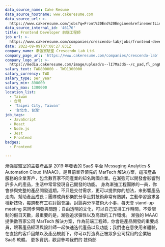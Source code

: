 ```yaml
---
data_source_name: Cake Resume
data_source_hostname: www.cakeresume.com
data_source_url: >-
  https://www.cakeresume.com/jobs?q=Front%20End%20Enginee&refinementList[lang_name][0]=E[…]tech_front-end-development&range[salary_range][min]=1000000
data_source_internal_id: '46176'
title: Frontend Developer 前端工程師
job_url: >-
  https://www.cakeresume.com/companies/crescendo-lab/jobs/frontend-developer-front-end-engineer-9e6470
date: 2022-09-09T07:08:27.831Z
company_name: 漸強實驗室 Crescendo Lab Ltd.
company_page_url: 'https://www.cakeresume.com/companies/crescendo-lab'
company_logo_url: >-
  https://media.cakeresume.com/image/upload/s--lI7MaJdS--/c_pad,fl_png8,h_200,w_200/v1655700144/fueve1oy49p1776jlljz.png
salary_text: TWD800000 - TWD1300000
salary_currency: TWD
salary_type: per_year
salary_min: 800000
salary_max: 1300000
location_list:
  - Taiwan
  - 台灣
  - 'Taipei City, Taiwan'
  - '台北市, 台灣'
job_tags:
  - JavaScript
  - React
  - Node.js
  - Jest
  - Frontend
badges:
  - Frontend

---
```


漸強實驗室的主要產品是 2019 年發表的 SaaS 平台 Messaging Analytics & Automation Cloud (MAAC)，是目前業界領先的 MarTech 解決方案，這項產品服務的企業客戶，包含數百家不同產業的知名跨國企業。在漸強可以開發會影響到許多人的產品，生活中常常發現自己開發的功能。 身為漸強工程團隊的一員，你會參與完整的產品開發週期，不只是交付需求，更可以提供你的想法，來影響產品走向，幫助產品成長；團隊成員都樂於分享且對技術非常有熱誠，主動學習追求各種新技術，每週都有工程討論會議，討論與分享技術大小事，每天會 stand-up meeting 來同步開發與問題；自由透明的文化，可以自己安排工作時間，不受限制的假日天數，最重要的是，漸強追求彈性以及高效的工作環境。 漸強的 MAAC 提供數百家公司 MarTech 解決方案，作為前端工程師，你會是產品開發的重要成員，跟著產品經理與設計師一起快速迭代產品以及功能；我們也在意使用者體驗，在直接的客戶回饋以及產品規劃下，你可以打造真正被眾多公司採用的企業級 SaaS 軟體。 更多資訊，歡迎參考我們的 技術部